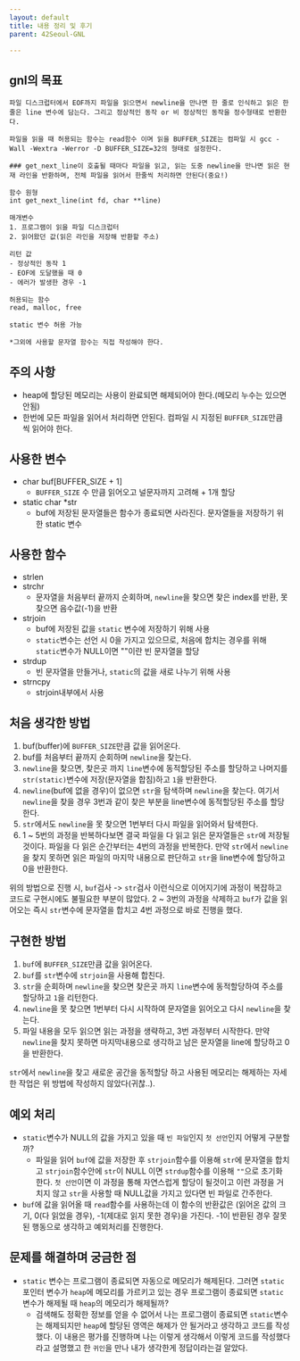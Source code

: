 ```yaml
---
layout: default
title: 내용 정리 및 후기
parent: 42Seoul-GNL

---
```


## gnl의 목표

```
파일 디스크럽터에서 EOF까지 파일을 읽으면서 newline을 만나면 한 줄로 인식하고 읽은 한 줄은 line 변수에 담는다. 그리고 정상적인 동작 or 비 정상적인 동작을 정수형태로 반환한다.

파일을 읽을 때 허용되는 함수는 read함수 이며 읽을 BUFFER_SIZE는 컴파일 시 gcc -Wall -Wextra -Werror -D BUFFER_SIZE=32의 형태로 설정한다.

### get_next_line이 호출될 때마다 파일을 읽고, 읽는 도중 newline을 만나면 읽은 현재 라인을 반환하며, 전체 파일을 읽어서 한줄씩 처리하면 안된다(중요!)

함수 원형
int get_next_line(int fd, char **line)

매개변수
1. 프로그램이 읽을 파일 디스크럽터
2. 읽어왔던 값(읽은 라인을 저장해 반환할 주소)

리턴 값
- 정상적인 동작 1
- EOF에 도달했을 때 0
- 에러가 발생한 경우 -1

허용되는 함수
read, malloc, free

static 변수 허용 가능

*그외에 사용할 문자열 함수는 직접 작성해야 한다.
```

## 주의 사항
- heap에 할당된 메모리는 사용이 완료되면 해제되어야 한다.(메모리 누수는 있으면 안됨)
- 한번에 모든 파일을 읽어서 처리하면 안된다. 컴파일 시 지정된 `BUFFER_SIZE`만큼 씩 읽어야 한다.



## 사용한 변수
- char buf[BUFFER_SIZE + 1]
    - `BUFFER_SIZE` 수 만큼 읽어오고 널문자까지 고려해 + 1개 할당
- static char *str
    - buf에 저장된 문자열들은 함수가 종료되면 사라진다. 문자열들을 저장하기 위한 static 변수

## 사용한 함수
- strlen
- strchr
    - 문자열을 처음부터 끝까지 순회하며, `newline`을 찾으면 찾은 index를 반환, 못 찾으면 음수값(-1)을 반환
- strjoin
    - buf에 저장된 값을 `static` 변수에 저장하기 위해 사용
    - `static`변수는 선언 시 0을 가지고 있으므로, 처음에 합치는 경우를 위해 `static`변수가 NULL이면 ""이란 빈 문자열을 할당
- strdup
    - 빈 문자열을 만들거나, `static`의 값을 새로 나누기 위해 사용
- strncpy
    - strjoin내부에서 사용

## 처음 생각한 방법
1. buf(buffer)에 `BUFFER_SIZE`만큼 값을 읽어온다.
2. buf를 처음부터 끝까지 순회하며 `newline`을 찾는다.
3. `newline`을 찾으면, 찾은곳 까지 `line`변수에 동적할당된 주소를 할당하고 나머지를 `str(static)`변수에 저장(문자열을 합침)하고 `1`을 반환한다.
4. `newline`(buf에 없을 경우)이 없으면 `str`을 탐색하며 `newline`을 찾는다. 여기서 `newline`을 찾을 경우 3번과 같이 찾은 부분을 line변수에 동적할당된 주소를 할당한다.
5. `str`에서도 `newline`을 못 찾으면 1번부터 다시 파일을 읽어와서 탐색한다.
6. 1 ~ 5번의 과정을 반복하다보면 결국 파일을 다 읽고 읽은 문자열들은 `str`에 저장될 것이다. 파일을 다 읽은 순간부터는 4번의 과정을 반복한다. 만약 `str`에서 `newline`을 찾지 못하면 읽은 파일의 마지막 내용으로 판단하고 `str`을 line변수에 할당하고 0을 반환한다.

위의 방법으로 진행 시, `buf`검사 -> `str`검사 이런식으로 이어지기에 과정이 복잡하고 코드로 구현시에도 불필요한 부분이 많았다. 2 ~ 3번의 과정을 삭제하고 `buf`가 값을 읽어오는 즉시 `str`변수에 문자열을 합치고 4번 과정으로 바로 진행을 했다.

## 구현한 방법
1. `buf`에 `BUFFER_SIZE`만큼 값을 읽어온다.
2. `buf`를 `str`변수에 `strjoin`을 사용해 합친다.
3. `str`을 순회하며 `newline`을 찾으면 찾은곳 까지 `line`변수에 동적할당하여 주소를 할당하고 `1`을 리턴한다.
4. `newline`을 못 찾으면 1번부터 다시 시작하여 문자열을 읽어오고 다시 `newline`을 찾는다.
5. 파일 내용을 모두 읽으면 읽는 과정을 생략하고, 3번 과정부터 시작한다. 만약 `newline`을 찾지 못하면 마지막내용으로 생각하고 남은 문자열을 line에 할당하고 0을 반환한다.

`str`에서 `newline`을 찾고 새로운 공간을 동적할당 하고 사용된 메모리는 해제하는 자세한 작업은 위 방법에 작성하지 않았다(귀찮..).
## 예외 처리
- `static`변수가 NULL의 값을 가지고 있을 때 `빈 파일`인지 `첫 선언`인지 어떻게 구분할까?
    - 파일을 읽어 `buf`에 값을 저장한 후 `strjoin`함수를 이용해 `str`에 문자열을 합치고 `strjoin`함수안에 `str`이 NULL 이면 `strdup`함수를 이용해 `""`으로 초기화 한다. `첫 선언`이면 이 과정을 통해 자연스럽게 할당이 될것이고 이런 과정을 거치지 않고 `str`을 사용할 때 NULL값을 가지고 있다면 빈 파일로 간주한다.
- `buf`에 값을 읽어올 때 `read`함수를 사용하는데 이 함수의 반환값은 (읽어온 값의 크기, 0(다 읽었을 경우), -1(제대로 읽지 못한 경우)을 가진다. -1이 반환된 경우 잘못된 행동으로 생각하고 예외처리를 진행한다.

## 문제를 해결하며 궁금한 점
- `static` 변수는 프로그램이 종료되면 자동으로 메모리가 해제된다. 그러면 `static` 포인터 변수가 `heap`에 메모리를 가르키고 있는 경우 프로그램이 종료되면 `static` 변수가 해제될 때 `heap`의 메모리가 해제될까?
    - 검색해도 정확한 정보를 얻을 수 없어서 나는 프로그램이 종료되면 `static`변수는 해제되지만 `heap`에  할당된 영역은 해제가 안 될거라고 생각하고 코드를 작성했다. 이 내용은 평가를 진행하며 나는 이렇게 생각해서 이렇게 코드를 작성했다 라고 설명했고 한 `귀인`을 만나 내가 생각한게 정답이라는걸 알았다.
